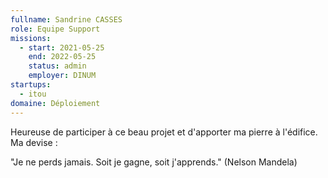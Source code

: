 ```yaml
---
fullname: Sandrine CASSES
role: Equipe Support
missions:
  - start: 2021-05-25
    end: 2022-05-25
    status: admin
    employer: DINUM
startups:
  - itou
domaine: Déploiement
---
```


Heureuse de participer à ce beau projet et d'apporter ma pierre à l'édifice. Ma devise : 

"Je ne perds jamais. Soit je gagne, soit j'apprends."
(Nelson Mandela)
